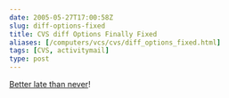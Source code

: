 ```yaml
--- 
date: 2005-05-27T17:00:58Z
slug: diff-options-fixed
title: CVS diff Options Finally Fixed
aliases: [/computers/vcs/cvs/diff_options_fixed.html]
tags: [CVS, activitymail]
type: post
---
```


<p><a href="https://ccvs.cvshome.org/issues/show_bug.cgi?id=148" title="CVS Bug Report: cvs diff Should not parse diff options">Better late than never</a>!</p>
